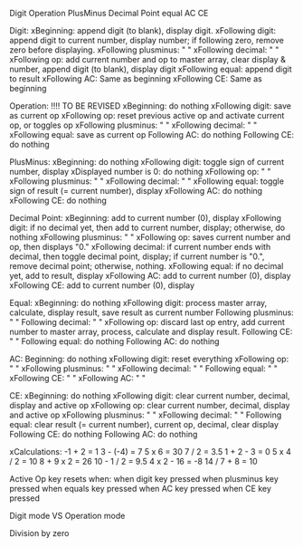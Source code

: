 Digit
Operation
PlusMinus
Decimal Point
equal
AC
CE


Digit:
  xBeginning: append digit (to blank), display digit.
  xFollowing digit: append digit to current number, display number; if following zero, remove zero before displaying.
  xFollowing plusminus:  " "
  xFollowing decimal:  " "
  xFollowing op:  add current number and op to master array, clear display & number, append digit (to blank), display digit
  xFollowing equal: append digit to result
  xFollowing AC: Same as beginning
  xFollowing CE: Same as beginning


Operation: !!!! TO BE REVISED
  xBeginning: do nothing
  xFollowing digit: save as current op
  xFollowing op: reset previous active op and activate current op, or toggles op
  xFollowing plusminus: " "
  xFollowing decimal: " "
  xFollowing equal: save as current op
  Following AC: do nothing
  Following CE: do nothing

PlusMinus:
  xBeginning: do nothing
  xFollowing digit: toggle sign of current number, display
    xDisplayed number is 0: do nothing
  xFollowing op:  " "
  xFollowing plusminus: " "
  xFollowing decimal: " "
  xFollowing equal: toggle sign of result (= current number), display
  xFollowing AC: do nothing
  xFollowing CE: do nothing

Decimal Point:
  xBeginning: add to current number (0), display
  xFollowing digit: if no decimal yet, then add to current number, display; otherwise, do nothing
  xFollowing plusminus: " "
  xFollowing op: saves current number and op, then displays "0."
  xFollowing decimal: if current number ends with decimal, then toggle decimal point, display; 
                      if current number is "0.", remove decimal point;
                      otherwise, nothing.
  xFollowing equal: if no decimal yet, add to result, display
  xFollowing AC: add to current number (0), display
  xFollowing CE: add to current number (0), display

Equal:
  xBeginning: do nothing
  xFollowing digit: process master array, calculate, display result, save result as current number
  Following plusminus: " "
  Following decimal: " " 
  xFollowing op: discard last op entry, add current number to master array, process, calculate and display result.
  Following CE: " "
  Following equal: do nothing
  Following AC: do nothing

AC:
  Beginning: do nothing
  xFollowing digit: reset everything
  xFollowing op: " "
  xFollowing plusminus: " "
  xFollowing decimal: " " 
  Following equal: " "
  xFollowing CE: " "
  xFollowing AC: " "

CE:
  xBeginning: do nothing
  xFollowing digit: clear current number, decimal, display and active op
  xFollowing op: clear current number, decimal, display and active op
  xFollowing plusminus: " "
  xFollowing decimal: " " 
  Following equal: clear result (= current number), current op, decimal, clear display
  Following CE: do nothing
  Following AC: do nothing

xCalculations:
  -1 + 2 = 1
  3 - (-4) = 7
  5 x 6 = 30
  7 / 2 = 3.5
  1 + 2 - 3 = 0
  5 x 4 / 2 = 10
  8 + 9 x 2 = 26
  10 - 1 / 2 = 9.5
  4 x 2 - 16 = -8
  14 / 7 + 8 = 10

Active Op key resets when:
  when digit key pressed
  when plusminus key pressed
  when equals key pressed
  when AC key pressed
  when CE key pressed

Digit mode VS Operation mode

Division by zero
